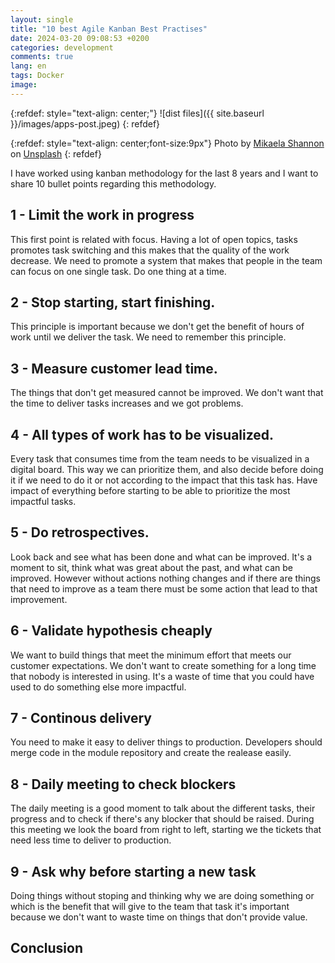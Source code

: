 ```yaml
---
layout: single
title: "10 best Agile Kanban Best Practises"
date: 2024-03-20 09:08:53 +0200
categories: development
comments: true
lang: en
tags: Docker 
image: 
---
```


{:refdef: style="text-align: center;"}
![dist files]({{ site.baseurl }}/images/apps-post.jpeg)
{: refdef}

{:refdef: style="text-align: center;font-size:9px"}
Photo by <a href="https://unsplash.com/@mikaelashannon?utm_source=unsplash&utm_medium=referral&utm_content=creditCopyText">Mikaela Shannon</a> on <a href="https://unsplash.com/s/photos/desktop-apps?utm_source=unsplash&utm_medium=referral&utm_content=creditCopyText">Unsplash</a>
{: refdef}  

I have worked using kanban methodology for the last 8 years and I want to share 10 bullet points regarding this methodology.

1 - Limit the work in progress
-----------------------------
This first point is related with focus. Having a lot of open topics, tasks promotes task switching and this makes that the quality of the work decrease. We need to promote a system that makes that people in the team can focus on one single task. Do one thing at a time. 

2 - Stop starting, start finishing.
---------------------------------
This principle is important because we don't get the benefit of hours of work until we deliver the task. We need to remember this principle. 

3 - Measure customer lead time.
------------------------------------------------
The things that don't get measured cannot be improved. We don't want that the time to deliver tasks increases and we got problems.

4 - All types of work has to be visualized.
------------------------------------------
Every task that consumes time from the team needs to be visualized in a digital board. This way we can prioritize them, and also decide before doing it if we need to do it or not according to the impact that this task has.
Have impact of everything before starting to be able to prioritize the most impactful tasks.

5 - Do retrospectives.
-----------------------
Look back and see what has been done and what can be improved. It's a moment to sit, think what was great about the past, and what can be improved. However without actions nothing changes and if there are things that need to improve as a team there must be some action that lead to that improvement.

6 - Validate hypothesis cheaply
--------------------------------
We want to build things that meet the minimum effort that meets our customer expectations. We don't want to create something for a long time that nobody is interested in using. It's a waste of time that you could have used to do something else more impactful. 

7 - Continous delivery
-------------------------
You need to make it easy to deliver things to production. Developers should merge code in the module repository and create the realease easily. 

8 - Daily meeting to check blockers
----------------------------------
The daily meeting is a good moment to talk about the different tasks, their progress and to check if there's any blocker that should be raised. During this meeting we look the board from right to left, starting we the tickets that need less time to deliver to production.  

9 - Ask why before starting a new task
----------------------------------
Doing things without stoping and thinking why we are doing something or which is the benefit that will give to the team that task it's important because we don't want to waste time on things that don't provide value.  


Conclusion
------------


